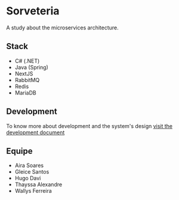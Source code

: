 # Sorveteria

A study about the microservices architecture.

## Stack

- C# (.NET)
- Java (Spring)
- NextJS
- RabbitMQ
- Redis
- MariaDB

## Development

To know more about development and the system's design [visit the development document](/DEVELOPMENT.md)

## Equipe
- Aira Soares
- Gleice Santos
- Hugo Davi
- Thayssa Alexandre
- Wallys Ferreira
